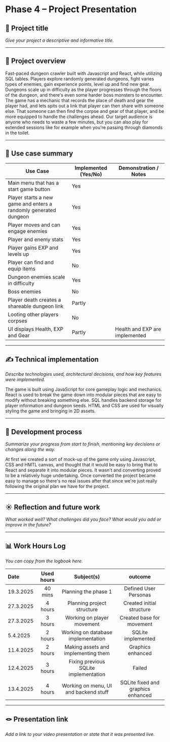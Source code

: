 # Phase 4 – Project Presentation


## 🎯 Project title

_Give your project a descriptive and informative title._

---

## 📝 Project overview


Fast-paced dungeon crawler built with Javascript and React, while utilizing SQL tables. Players explore randomly generated dungeons, fight varies types of enemies, gain experience points, level up and find new gear. Dungeons scale up in difficulty  as the player progresses through the floors of the dungeon, and there's even some harder boss monsters to encounter. The game has a mechanic that records the place of death and gear the player had, and lets spits out a link that player can then share with someone else. That someone can then find the corpse and gear of that player, and be more equipped to handle the challenges ahead. Our target audience is anyone who needs to waste a few minutes, but you can also play for extended sessions like for example when you're passing through diamonds in the toilet.



---

## 📌 Use case summary


| Use Case | Implemented (Yes/No) | Demonstration / Notes |
|----------|----------------------|------------------------|
| Main menu that has a start game button | Yes |  |
| Player starts a new game and enters a randomly generated dungeon | Yes |  |
| Player moves and can engage enemies | Yes | |
| Player and enemy stats | Yes | |
| Player gains EXP and levels up | Yes | |
| Player can find and equip items | No | |
| Dungeon enemies scale in difficulty | Yes | |
| Boss enemies | No | |
| Player death creates a shareable dungeon link | Partly | |
| Looting other players corpses | No | |
| UI displays Health, EXP and Gear | Partly | Health and EXP are implemented |



---

## ✍️ Technical implementation

_Describe technologies used, architectural decisions, and how key features were implemented._

The game is built using JavaScript for core gameplay logic and mechanics. React is used to break the game down into modular pieces that are easy to modify without breaking something else. SQL handles backend storage for player information and dungeon seeds. HTML and CSS are used for visually styling the game and bringing in 2D assets.

---

## 🚂 Development process

_Summarize your progress from start to finish, mentioning key decisions or changes along the way._

At first we created a sort of mock-up of the game only using Javascript, CSS and HMTL canvas, and thought that it would be easy to bring that to React and separate it into modular pieces. It wasn't and converting proved to be a relatively huge undertaking. Once converted the project became easy to manage so there's no real issues after that since we're just really following the original plan we have for the project.

---

## ☀️ Reflection and future work

_What worked well? What challenges did you face? What would you add or improve in the future?_



---

## 📊 Work Hours Log

_You can copy from the logbook here._

| Date  | Used hours | Subject(s) |  outcome |
| :---  |     :---:      |     :---:      |     :---:      |
| 19.3.2025 | 40 mins | Planning the phase 1  | Defined User Personas  |
| 27.3.2025 | 4 hours | Planning project structure | Created initial structure |
| 27.3.2025 | 3 hours | Working on player movement | Created base for movement |
| 5.4.2025 | 2 hours | Working on database implementation | SQLite implemented |
| 11.4.2025 | 2 hours | Making assets and implementing them | Graphics enhanced |
| 12.4.2025 | 3 hours | Fixing previous SQLite implementation | Failed |
| 13.4.2025 | 4 hours | Working on menu, UI and backend stuff | SQLite fixed and graphics enhanced |

---

## 🪢 Presentation link

_Add a link to your video presentation or state that it was presented live._
